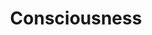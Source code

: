 ---
layout: page
title: Consciousness
description: The neuroscience of the structure of subjective experience.
img: assets/img/conscious.jpg
importance: 1
category: work
clickable: false
---